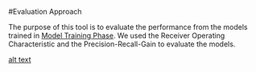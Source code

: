 #Evaluation Approach

The purpose of this tool is to evaluate the performance from the models trained in [Model Training Phase](../modeltraining/README.md). We used the Receiver Operating Characteristic and the Precision-Recall-Gain to evaluate the models.

[alt text](../img/modelevaluation.png)
